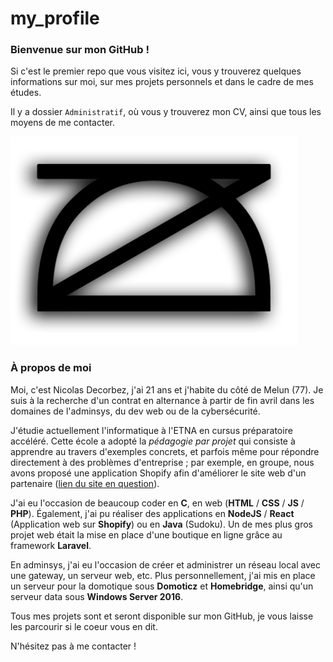 # my_profile


### Bienvenue sur mon GitHub ! 

Si c'est le premier repo que vous visitez ici, vous y trouverez quelques informations sur moi, sur mes projets personnels et dans le cadre de mes études.

Il y a dossier `Administratif`, où vous y trouverez mon CV, ainsi que tous les moyens de me contacter.

![logo](https://raw.githubusercontent.com/nicolasdecorbez/my_profile/main/Images/logo.png "Logo perso")

### À propos de moi 

Moi, c'est Nicolas Decorbez, j'ai 21 ans et j'habite du côté de Melun (77). Je suis à la recherche d'un contrat en alternance à partir de fin avril dans les domaines de l'adminsys, du dev web ou de la cybersécurité.

J'étudie actuellement l'informatique à l'ETNA en cursus préparatoire accéléré. Cette école a adopté la *pédagogie par projet* qui consiste à apprendre au travers d'exemples concrets, et parfois même pour répondre directement à des problèmes d'entreprise ; par exemple, en groupe, nous avons proposé une application Shopify afin d'améliorer le site web d'un partenaire ([lien du site en question](https://monmarche.drindrin.fr/)).

J'ai eu l'occasion de beaucoup coder en **C**, en web (**HTML** / **CSS** / **JS** / **PHP**). Également, j'ai pu réaliser des applications en **NodeJS** / **React** (Application web sur **Shopify**) ou en **Java** (Sudoku). Un de mes plus gros projet web était la mise en place d'une boutique en ligne grâce au framework **Laravel**.

En adminsys, j'ai eu l'occasion de créer et administrer un réseau local avec une gateway, un serveur web, etc. Plus personnellement, j'ai mis en place un serveur pour la domotique sous **Domoticz** et **Homebridge**, ainsi qu'un serveur data sous **Windows Server 2016**.

Tous mes projets sont et seront disponible sur mon GitHub, je vous laisse les parcourir si le coeur vous en dit.

N'hésitez pas à me contacter ! 
